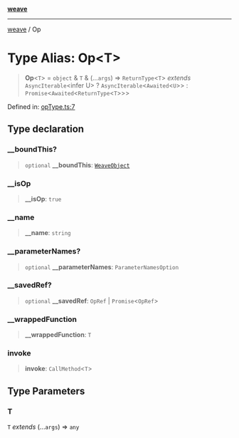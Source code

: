 [**weave**](../README.md)

***

[weave](../README.md) / Op

# Type Alias: Op\<T\>

> **Op**\<`T`\> = `object` & `T` & (...`args`) => `ReturnType`\<`T`\> *extends* `AsyncIterable`\<infer U\> ? `AsyncIterable`\<`Awaited`\<`U`\>\> : `Promise`\<`Awaited`\<`ReturnType`\<`T`\>\>\>

Defined in: [opType.ts:7](https://github.com/wandb/weave/blob/69f1caabebc727846756574d549b7e7dda458b63/sdks/node/src/opType.ts#L7)

## Type declaration

### \_\_boundThis?

> `optional` **\_\_boundThis**: [`WeaveObject`](../classes/WeaveObject.md)

### \_\_isOp

> **\_\_isOp**: `true`

### \_\_name

> **\_\_name**: `string`

### \_\_parameterNames?

> `optional` **\_\_parameterNames**: `ParameterNamesOption`

### \_\_savedRef?

> `optional` **\_\_savedRef**: `OpRef` \| `Promise`\<`OpRef`\>

### \_\_wrappedFunction

> **\_\_wrappedFunction**: `T`

### invoke

> **invoke**: `CallMethod`\<`T`\>

## Type Parameters

### T

`T` *extends* (...`args`) => `any`
